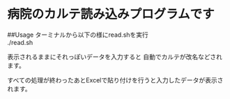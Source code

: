 # 病院のカルテ読み込みプログラムです
  
##Usage
ターミナルから以下の様にread.shを実行  
./read.sh  

表示されるままにそれっぽいデータを入力すると
自動でカルテが改名などされます。  

すべての処理が終わったあとExcelで貼り付けを行うと入力したデータが表示されます。  

